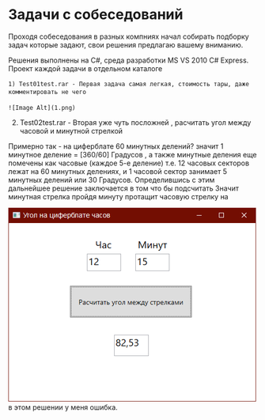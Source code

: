 # Задачи с собеседований

  Проходя собеседования в разных компниях начал собирать подборку задач которые задают,
свои решения предлагаю вашему вниманию.

Решения выполнены на C#, среда разработки MS VS 2010 C# Express. Проект каждой задачи в отдельном  каталоге

````
1) Test01test.rar - Первая задача самая легкая, стоимость тары, даже комментировать не чего

![Image Alt](1.png)

````

2) Test02test.rar - Вторая уже чуть посложней , расчитать угол между часовой и минутной стрелкой

  Примерно так - на циферблате 60 минутных делений? значит 1 минутное деление =  [360/60] Градусов , а также минутные деления еще помечены как часовые (каждое 5-е деление) т.е. 12 часовых секторов лежат на 60 минутных делениях, и 1 часовой сектор занимает 5 минутных делений или 30 Градусов.
  Определившись с этим дальнейшее решение заключается в том что бы подсчитать
  Значит минутная стрелка пройдя минуту протащит часовую стрелку на

![Image Alt](2.png)
в этом решении у меня ошибка.
